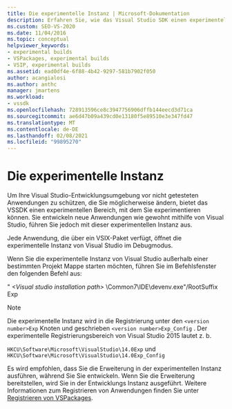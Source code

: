 ```yaml
---
title: Die experimentelle Instanz | Microsoft-Dokumentation
description: Erfahren Sie, wie das Visual Studio SDK einen experimentellen Bereich bereitstellt, um nicht getestete Anwendungen im Debugmodus auszuführen.
ms.custom: SEO-VS-2020
ms.date: 11/04/2016
ms.topic: conceptual
helpviewer_keywords:
- experimental builds
- VSPackages, experimental builds
- VSIP, experimental builds
ms.assetid: ead0df4e-6f88-4b42-9297-581b7902f050
author: acangialosi
ms.author: anthc
manager: jmartens
ms.workload:
- vssdk
ms.openlocfilehash: 728913596ce8c3947756906dffb144eecd3d71ca
ms.sourcegitcommit: ae6d47b09a439cd0e13180f5e89510e3e347fd47
ms.translationtype: MT
ms.contentlocale: de-DE
ms.lasthandoff: 02/08/2021
ms.locfileid: "99895270"
---
```

# <a name="the-experimental-instance"></a>Die experimentelle Instanz
Um Ihre Visual Studio-Entwicklungsumgebung vor nicht getesteten Anwendungen zu schützen, die Sie möglicherweise ändern, bietet das VSSDK einen experimentellen Bereich, mit dem Sie experimentieren können. Sie entwickeln neue Anwendungen wie gewohnt mithilfe von Visual Studio, führen Sie jedoch mit dieser experimentellen Instanz aus.

 Jede Anwendung, die über ein VSIX-Paket verfügt, öffnet die experimentelle Instanz von Visual Studio im Debugmodus.

 Wenn Sie die experimentelle Instanz von Visual Studio außerhalb einer bestimmten Projekt Mappe starten möchten, führen Sie im Befehlsfenster den folgenden Befehl aus:

 " *\<Visual studio installation path>* \Common7\IDE\devenv.exe"/RootSuffix Exp

> [!NOTE]
> Die experimentelle Instanz wird in die Registrierung unter den `<version number>Exp` Knoten und geschrieben `<version number>Exp_Config` . Der experimentelle Registrierungsbereich von Visual Studio 2015 lautet z. b.
>
> `HKCU\Software\Microsoft\VisualStudio\14.0Exp` und `HKCU\Software\Microsoft\VisualStudio\14.0Exp_Config`

 Es wird empfohlen, dass Sie die Erweiterung in der experimentellen Instanz ausführen, während Sie Sie entwickeln. Wenn Sie die Erweiterung bereitstellen, wird Sie in der Entwicklungs Instanz ausgeführt. Weitere Informationen zum Registrieren von Anwendungen finden Sie unter [Registrieren von VSPackages](../extensibility/internals/registering-vspackages.md).
